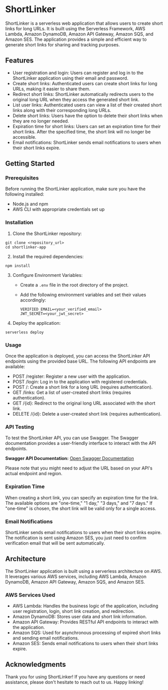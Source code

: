 # ShortLinker

ShortLinker is a serverless web application that allows users to create short links for long URLs. It is built using the Serverless Framework, AWS Lambda, Amazon DynamoDB, Amazon API Gateway, Amazon SQS, and Amazon SES. The application provides a simple and efficient way to generate short links for sharing and tracking purposes.

## Features

- User registration and login: Users can register and log in to the ShortLinker application using their email and password.
- Create short links: Authenticated users can create short links for long URLs, making it easier to share them.
- Redirect short links: ShortLinker automatically redirects users to the original long URL when they access the generated short link.
- List user links: Authenticated users can view a list of their created short links along with their corresponding long URLs.
- Delete short links: Users have the option to delete their short links when they are no longer needed.
- Expiration time for short links: Users can set an expiration time for their short links. After the specified time, the short link will no longer be accessible.
- Email notifications: ShortLinker sends email notifications to users when their short links expire.

## Getting Started

### Prerequisites

Before running the ShortLinker application, make sure you have the following installed:

- Node.js and npm
- AWS CLI with appropriate credentials set up

### Installation

1. Clone the ShortLinker repository:

```
git clone <repository_url>
cd shortlinker-app
```

2. Install the required dependencies:

```
npm install
```

3. Configure Environment Variables:

   - Create a `.env` file in the root directory of the project.
   - Add the following environment variables and set their values accordingly:

     ```
     VERIFIED_EMAIL=<your_verified_email>
     JWT_SECRET=<your_jwt_secret>
     ```

4. Deploy the application:

```
serverless deploy
```

### Usage

Once the application is deployed, you can access the ShortLinker API endpoints using the provided base URL. The following API endpoints are available:

- POST /register: Register a new user with the application.
- POST /login: Log in to the application with registered credentials.
- POST /: Create a short link for a long URL (requires authentication).
- GET /links: Get a list of user-created short links (requires authentication).
- GET /{id}: Redirect to the original long URL associated with the short link.
- DELETE /{id}: Delete a user-created short link (requires authentication).

### API Testing

To test the ShortLinker API, you can use Swagger. The Swagger documentation provides a user-friendly interface to interact with the API endpoints.

**Swagger API Documentation:** [Open Swagger Documentation](https://pv8kbe2wta.execute-api.us-east-1.amazonaws.com/swagger)

Please note that you might need to adjust the URL based on your API's actual endpoint and region.
 
### Expiration Time

When creating a short link, you can specify an expiration time for the link. The available options are "one-time," "1 day," "3 days," and "7 days." If "one-time" is chosen, the short link will be valid only for a single access.

### Email Notifications

ShortLinker sends email notifications to users when their short links expire. The notification is sent using Amazon SES, you just need to confirm verification email that will be sent automatically.

## Architecture

The ShortLinker application is built using a serverless architecture on AWS. It leverages various AWS services, including AWS Lambda, Amazon DynamoDB, Amazon API Gateway, Amazon SQS, and Amazon SES.

### AWS Services Used

- AWS Lambda: Handles the business logic of the application, including user registration, login, short link creation, and redirection.
- Amazon DynamoDB: Stores user data and short link information.
- Amazon API Gateway: Provides RESTful API endpoints to interact with the application.
- Amazon SQS: Used for asynchronous processing of expired short links and sending email notifications.
- Amazon SES: Sends email notifications to users when their short links expire.

## Acknowledgments

Thank you for using ShortLinker! If you have any questions or need assistance, please don't hesitate to reach out to us. Happy linking!
